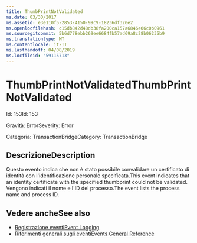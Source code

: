 ```yaml
---
title: ThumbPrintNotValidated
ms.date: 03/30/2017
ms.assetid: e3e110f5-2853-4150-99c9-18236df320e2
ms.openlocfilehash: c15db842d48db38fa200ca157a6846e06c0b0961
ms.sourcegitcommit: 5b6d778ebb269ee6684fb57ad69a8c28b06235b9
ms.translationtype: MT
ms.contentlocale: it-IT
ms.lasthandoff: 04/08/2019
ms.locfileid: "59115713"
---
```

# <a name="thumbprintnotvalidated"></a><span data-ttu-id="1a9db-102">ThumbPrintNotValidated</span><span class="sxs-lookup"><span data-stu-id="1a9db-102">ThumbPrintNotValidated</span></span>
<span data-ttu-id="1a9db-103">Id: 153</span><span class="sxs-lookup"><span data-stu-id="1a9db-103">Id: 153</span></span>  
  
 <span data-ttu-id="1a9db-104">Gravità: Error</span><span class="sxs-lookup"><span data-stu-id="1a9db-104">Severity: Error</span></span>  
  
 <span data-ttu-id="1a9db-105">Categoria: TransactionBridge</span><span class="sxs-lookup"><span data-stu-id="1a9db-105">Category: TransactionBridge</span></span>  
  
## <a name="description"></a><span data-ttu-id="1a9db-106">Descrizione</span><span class="sxs-lookup"><span data-stu-id="1a9db-106">Description</span></span>  
 <span data-ttu-id="1a9db-107">Questo evento indica che non è stato possibile convalidare un certificato di identità con l'identificazione personale specificata.</span><span class="sxs-lookup"><span data-stu-id="1a9db-107">This event indicates that an identity certificate with the specified thumbprint could not be validated.</span></span> <span data-ttu-id="1a9db-108">Vengono indicati il nome e l'ID del processo.</span><span class="sxs-lookup"><span data-stu-id="1a9db-108">The event lists the process name and process ID.</span></span>  
  
## <a name="see-also"></a><span data-ttu-id="1a9db-109">Vedere anche</span><span class="sxs-lookup"><span data-stu-id="1a9db-109">See also</span></span>

- [<span data-ttu-id="1a9db-110">Registrazione eventi</span><span class="sxs-lookup"><span data-stu-id="1a9db-110">Event Logging</span></span>](../../../../../docs/framework/wcf/diagnostics/event-logging/index.md)
- [<span data-ttu-id="1a9db-111">Riferimenti generali sugli eventi</span><span class="sxs-lookup"><span data-stu-id="1a9db-111">Events General Reference</span></span>](../../../../../docs/framework/wcf/diagnostics/event-logging/events-general-reference.md)
